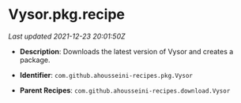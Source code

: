 # Vysor.pkg.recipe

_Last updated 2021-12-23 20:01:50Z_

- **Description**: Downloads the latest version of Vysor and creates a package.

- **Identifier**: `com.github.ahousseini-recipes.pkg.Vysor`

- **Parent Recipes**: `com.github.ahousseini-recipes.download.Vysor`
